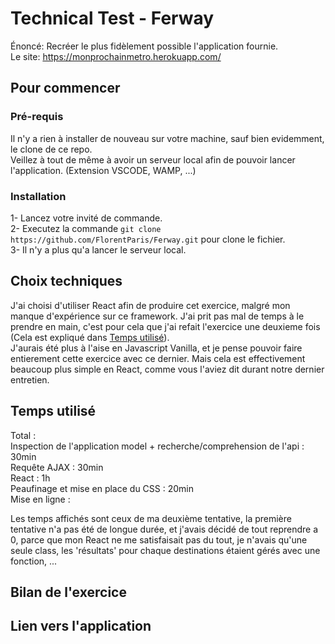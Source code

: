 # Technical Test - Ferway

Énoncé: Recréer le plus fidèlement possible l'application fournie. </br>
Le site: https://monprochainmetro.herokuapp.com/

## Pour commencer

### Pré-requis

Il n'y a rien à installer de nouveau sur votre machine, sauf bien evidemment, le clone de ce repo. </br>
Veillez à tout de même à avoir un serveur local afin de pouvoir lancer l'application. (Extension VSCODE, WAMP, ...)

### Installation

1- Lancez votre invité de commande. </br>
2- Executez la commande ``git clone https://github.com/FlorentParis/Ferway.git`` pour clone le fichier. </br>
3- Il n'y a plus qu'a lancer le serveur local. </br>

## Choix techniques

J'ai choisi d'utiliser React afin de produire cet exercice, malgré mon manque d'expérience sur ce framework. J'ai prit pas mal de temps à le prendre en main, c'est pour cela que j'ai refait l'exercice une deuxieme fois (Cela est expliqué dans [Temps utilisé](##temps-utilise)). </br>
J'aurais été plus à l'aise en Javascript Vanilla, et je pense pouvoir faire entierement cette exercice avec ce dernier. Mais cela est effectivement beaucoup plus simple en React, comme vous l'aviez dit durant notre dernier entretien.

## Temps utilisé

Total : </br>
Inspection de l'application model + recherche/comprehension de l'api : 30min </br>
Requête AJAX : 30min </br>
React : 1h </br>
Peaufinage et mise en place du CSS : 20min </br>
Mise en ligne : </br>

Les temps affichés sont ceux de ma deuxième tentative, la première tentative n'a pas été de longue durée, et j'avais décidé de tout reprendre a 0, parce que mon React ne me satisfaisait pas du tout, je n'avais qu'une seule class, les 'résultats' pour chaque destinations étaient gérés avec une fonction, ... 

## Bilan de l'exercice



## Lien vers l'application

